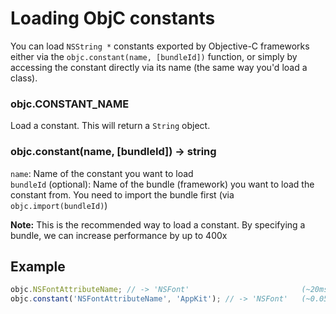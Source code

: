 # Loading ObjC constants

You can load `NSString *` constants exported by Objective-C frameworks either via the `objc.constant(name, [bundleId])` function, or simply by accessing the constant directly via its name (the same way you'd load a class).

### objc.CONSTANT_NAME
Load a constant. This will return a `String` object.

### objc.constant(name, [bundleId]) -> string
`name`: Name of the constant you want to load  
`bundleId` (optional): Name of the bundle (framework) you want to load the constant from. You need to import the bundle first (via `objc.import(bundleId)`)  

**Note:** This is the recommended way to load a constant. By specifying a bundle, we can increase performance by up to 400x

## Example
```js
objc.NSFontAttributeName; // -> 'NSFont'                         (~20ms)
objc.constant('NSFontAttributeName', 'AppKit'); // -> 'NSFont'   (~0.05ms)
```
